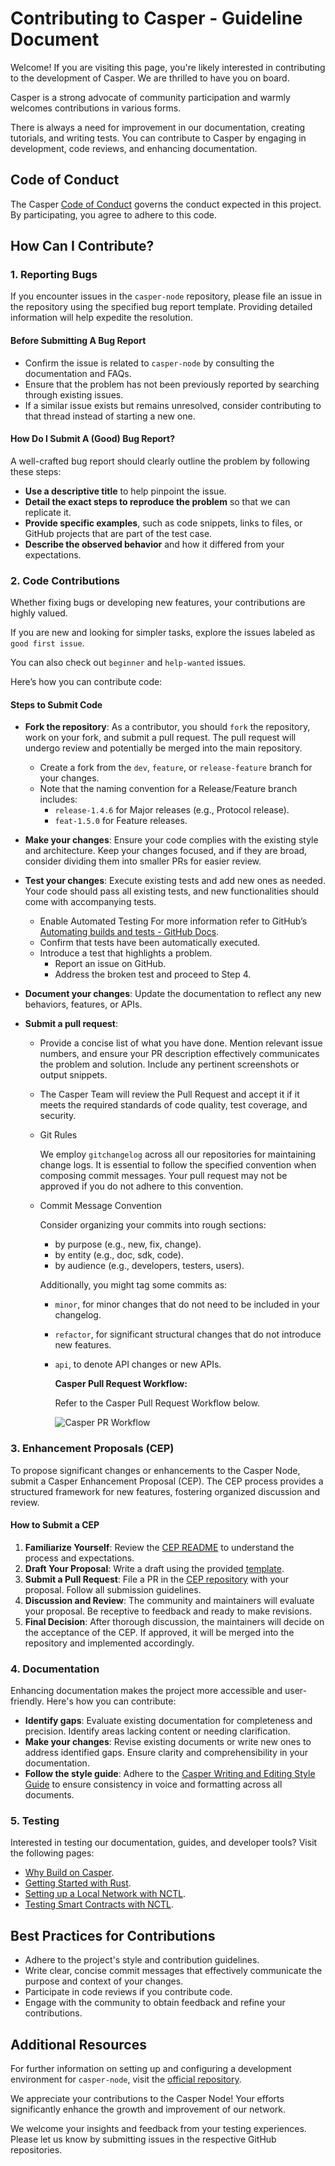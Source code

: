 <!-- markdownlint-disable MD033 MD013 -->
# Contributing to Casper - Guideline Document

Welcome! If you are visiting this page, you're likely interested in contributing to the development of Casper. We are thrilled to have you on board.

Casper is a strong advocate of community participation and warmly welcomes contributions in various forms.

There is always a need for improvement in our documentation, creating tutorials, and writing tests. You can contribute to Casper by engaging in development, code reviews, and enhancing documentation.

## Code of Conduct

The Casper [Code of Conduct](https://github.com/casper-ecosystem/.github/blob/main/profile/CODE_OF_CONDUCT.md) governs the conduct expected in this project. By participating, you agree to adhere to this code.

## How Can I Contribute?

### 1. Reporting Bugs

If you encounter issues in the `casper-node` repository, please file an issue in the repository using the specified bug report template. Providing detailed information will help expedite the resolution.

#### Before Submitting A Bug Report

- Confirm the issue is related to `casper-node` by consulting the documentation and FAQs.
- Ensure that the problem has not been previously reported by searching through existing issues.
- If a similar issue exists but remains unresolved, consider contributing to that thread instead of starting a new one.

#### How Do I Submit A (Good) Bug Report?

A well-crafted bug report should clearly outline the problem by following these steps:

- **Use a descriptive title** to help pinpoint the issue.
- **Detail the exact steps to reproduce the problem** so that we can replicate it.
- **Provide specific examples**, such as code snippets, links to files, or GitHub projects that are part of the test case.
- **Describe the observed behavior** and how it differed from your expectations.

### 2. Code Contributions

Whether fixing bugs or developing new features, your contributions are highly valued.

If you are new and looking for simpler tasks, explore the issues labeled as `good first issue`.

You can also check out `beginner` and `help-wanted` issues.

Here’s how you can contribute code:

#### Steps to Submit Code

- **Fork the repository**: As a contributor, you should `fork` the repository, work on your fork, and submit a pull request. The pull request will undergo review and potentially be merged into the main repository.

   - Create a fork from the `dev`, `feature`, or `release-feature` branch for your changes.
   - Note that the naming convention for a Release/Feature branch includes:
     - `release-1.4.6` for Major releases (e.g., Protocol release).
     - `feat-1.5.0` for Feature releases.

- **Make your changes**: Ensure your code complies with the existing style and architecture. Keep your changes focused, and if they are broad, consider dividing them into smaller PRs for easier review.

- **Test your changes**: Execute existing tests and add new ones as needed. Your code should pass all existing tests, and new functionalities should come with accompanying tests.
   - Enable Automated Testing For more information refer to GitHub’s [Automating builds and tests - GitHub Docs](https://docs.github.com/en/actions/automating-builds-and-tests).
   - Confirm that tests have been automatically executed.
   - Introduce a test that highlights a problem.
     - Report an issue on GitHub.
     - Address the broken test and proceed to Step 4.
- **Document your changes**: Update the documentation to reflect any new behaviors, features, or APIs.
- **Submit a pull request**: 
   - Provide a concise list of what you have done. Mention relevant issue numbers, and ensure your PR description effectively communicates the problem and solution. Include any pertinent screenshots or output snippets.
   - The Casper Team will review the Pull Request and accept it if it meets the required standards of code quality, test coverage, and security.

   - Git Rules

       We employ `gitchangelog` across all our repositories for maintaining change logs. It is essential to follow the specified convention when composing commit messages. Your pull request may not be approved if you do not adhere to this convention.

   - Commit Message Convention
     
       Consider organizing your commits into rough sections:
     - by purpose (e.g., new, fix, change).
     - by entity (e.g., doc, sdk, code).
     - by audience (e.g., developers, testers, users).
     
     Additionally, you might tag some commits as:
     - `minor`, for minor changes that do not need to be included in your changelog.
     - `refactor`, for significant structural changes that do not introduce new features.
     - `api`, to denote API changes or new APIs.

        **Casper Pull Request Workflow:**

        Refer to the Casper Pull Request Workflow below.

        ![Casper PR Workflow](/casper-node/images/casper_pull_request_flow.png)

### 3. Enhancement Proposals (CEP)

To propose significant changes or enhancements to the Casper Node, submit a Casper Enhancement Proposal (CEP). The CEP process provides a structured framework for new features, fostering organized discussion and review.

#### How to Submit a CEP

1. **Familiarize Yourself**: Review the [CEP README](https://github.com/casper-network/ceps/blob/main/README.md) to understand the process and expectations.
2. **Draft Your Proposal**: Write a draft using the provided [template](https://github.com/casper-network/ceps/blob/main/0000-template.md).
3. **Submit a Pull Request**: File a PR in the [CEP repository](https://github.com/casper-network/ceps) with your proposal. Follow all submission guidelines.
4. **Discussion and Review**: The community and maintainers will evaluate your proposal. Be receptive to feedback and ready to make revisions.
5. **Final Decision**: After thorough discussion, the maintainers will decide on the acceptance of the CEP. If approved, it will be merged into the repository and implemented accordingly.

### 4. Documentation

Enhancing documentation makes the project more accessible and user-friendly. Here's how you can contribute:

- **Identify gaps**: Evaluate existing documentation for completeness and precision. Identify areas lacking content or needing clarification.
- **Make your changes**: Revise existing documents or write new ones to address identified gaps. Ensure clarity and comprehensibility in your documentation.
- **Follow the style guide**: Adhere to the [Casper Writing and Editing Style Guide](https://github.com/casper-network/docs/blob/dev/writing-style-guide) to ensure consistency in voice and formatting across all documents.

### 5. Testing

Interested in testing our documentation, guides, and developer tools? Visit the following pages:

- [Why Build on Casper](https://docs.casper.network/resources/build-on-casper/introduction/).
- [Getting Started with Rust](https://docs.casper.network/developers/writing-onchain-code/getting-started/).
- [Setting up a Local Network with NCTL](https://docs.casper.network/developers/dapps/setup-nctl/).
- [Testing Smart Contracts with NCTL](https://docs.casper.network/developers/dapps/nctl-test/).

## Best Practices for Contributions

- Adhere to the project's style and contribution guidelines.
- Write clear, concise commit messages that effectively communicate the purpose and context of your changes.
- Participate in code reviews if you contribute code.
- Engage with the community to obtain feedback and refine your contributions.

## Additional Resources

For further information on setting up and configuring a development environment for `casper-node`, visit the [official repository](https://github.com/casper-network/casper-node).

We appreciate your contributions to the Casper Node! Your efforts significantly enhance the growth and improvement of our network.

We welcome your insights and feedback from your testing experiences. Please let us know by submitting issues in the respective GitHub repositories.
